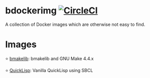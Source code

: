 # bdockerimg [![CircleCI](https://dl.circleci.com/status-badge/img/circleci/UMKeFZ8ns9T9vi5aquTfVT/UnuEnZH2XpWqXouT1Vw6ud/tree/main.svg?style=shield&circle-token=8628d87e42f35713d28e416db33bd0980a4e7bd8)](https://dl.circleci.com/status-badge/redirect/circleci/UMKeFZ8ns9T9vi5aquTfVT/UnuEnZH2XpWqXouT1Vw6ud/tree/main)

A collection of Docker images which are otherwise not easy to find.

# Images

⭐ [bmakelib](bmakelib/README.md):  bmakelib and GNU Make 4.4.x

⭐ [QuickLisp](quicklisp/README.md):  Vanilla QuickLisp using SBCL



